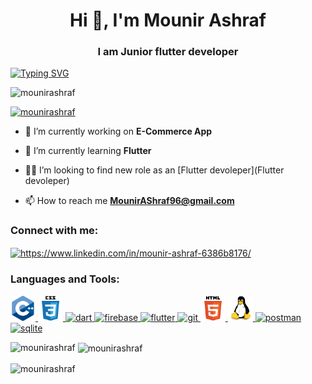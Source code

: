 <h1 align="center">Hi 👋, I'm Mounir Ashraf</h1>
<h3 align="center">I am Junior flutter developer</h3>

[![Typing SVG](https://readme-typing-svg.herokuapp.com?font=Fira+Code&pause=1000&random=false&width=435&lines=Welcome+to+my+github+profile)](https://git.io/typing-svg)

<p align="left"> <img src="https://komarev.com/ghpvc/?username=mounirashraf&label=Profile%20views&color=0e75b6&style=flat" alt="mounirashraf" /> </p>

<p align="left"> <a href="https://github.com/ryo-ma/github-profile-trophy"><img src="https://github-profile-trophy.vercel.app/?username=mounirashraf" alt="mounirashraf" /></a> </p>

- 🔭 I’m currently working on **E-Commerce App**

- 🌱 I’m currently learning **Flutter**

- 👨‍💻 I’m looking to find new role as an [Flutter devoleper](Flutter devoleper)

- 📫 How to reach me **MounirAShraf96@gmail.com**

<h3 align="left">Connect with me:</h3>
<p align="left">
<a href="https://linkedin.com/in/https://www.linkedin.com/in/mounir-ashraf-6386b8176/" target="blank"><img align="center" src="https://raw.githubusercontent.com/rahuldkjain/github-profile-readme-generator/master/src/images/icons/Social/linked-in-alt.svg" alt="https://www.linkedin.com/in/mounir-ashraf-6386b8176/" height="30" width="40" /></a>
</p>

<h3 align="left">Languages and Tools:</h3>
<p align="left"> <a href="https://www.w3schools.com/cpp/" target="_blank" rel="noreferrer"> <img src="https://raw.githubusercontent.com/devicons/devicon/master/icons/cplusplus/cplusplus-original.svg" alt="cplusplus" width="40" height="40"/> </a> <a href="https://www.w3schools.com/css/" target="_blank" rel="noreferrer"> <img src="https://raw.githubusercontent.com/devicons/devicon/master/icons/css3/css3-original-wordmark.svg" alt="css3" width="40" height="40"/> </a> <a href="https://dart.dev" target="_blank" rel="noreferrer"> <img src="https://www.vectorlogo.zone/logos/dartlang/dartlang-icon.svg" alt="dart" width="40" height="40"/> </a> <a href="https://firebase.google.com/" target="_blank" rel="noreferrer"> <img src="https://www.vectorlogo.zone/logos/firebase/firebase-icon.svg" alt="firebase" width="40" height="40"/> </a> <a href="https://flutter.dev" target="_blank" rel="noreferrer"> <img src="https://www.vectorlogo.zone/logos/flutterio/flutterio-icon.svg" alt="flutter" width="40" height="40"/> </a> <a href="https://git-scm.com/" target="_blank" rel="noreferrer"> <img src="https://www.vectorlogo.zone/logos/git-scm/git-scm-icon.svg" alt="git" width="40" height="40"/> </a> <a href="https://www.w3.org/html/" target="_blank" rel="noreferrer"> <img src="https://raw.githubusercontent.com/devicons/devicon/master/icons/html5/html5-original-wordmark.svg" alt="html5" width="40" height="40"/> </a> <a href="https://www.linux.org/" target="_blank" rel="noreferrer"> <img src="https://raw.githubusercontent.com/devicons/devicon/master/icons/linux/linux-original.svg" alt="linux" width="40" height="40"/> </a> <a href="https://postman.com" target="_blank" rel="noreferrer"> <img src="https://www.vectorlogo.zone/logos/getpostman/getpostman-icon.svg" alt="postman" width="40" height="40"/> </a> <a href="https://www.sqlite.org/" target="_blank" rel="noreferrer"> <img src="https://www.vectorlogo.zone/logos/sqlite/sqlite-icon.svg" alt="sqlite" width="40" height="40"/> </a> </p>

<p><img align="left" src="https://github-readme-stats.vercel.app/api/top-langs?username=mounirashraf&show_icons=true&locale=en&layout=compact" alt="mounirashraf" /></p>

<p>&nbsp;<img align="center" src="https://github-readme-stats.vercel.app/api?username=mounirashraf&show_icons=true&locale=en" alt="mounirashraf" /></p>

<p><img align="center" src="https://github-readme-streak-stats.herokuapp.com/?user=mounirashraf&" alt="mounirashraf" /></p>

